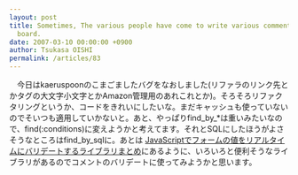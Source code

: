 ```yaml
---
layout: post
title: Sometimes, The various people have come to write various comments at my diary's
  board.
date: 2007-03-10 00:00:00 +0900
author: Tsukasa OISHI
permalink: /articles/83
---
```



　今日はkaeruspoonのこまごましたバグをなおしました(リファラのリンク先とかタグの大文字小文字とかAmazon管理用のあれこれとか)。そろそろリファクタリングというか、コードをきれいにしたいな。まだキャッシュも使っていないのでそいつも適用していかないと。あと、やっぱりfind\_by\_\*は重いみたいなので、find(:conditions)に変えようかと考えてます。それとSQLにしたほうがよさそうなところはfind\_by\_sqlに。あとは [JavaScriptでフォームの値をリアルタイムにバリデートするライブラリまとめ](http://phpspot.org/blog/archives/2007/03/javascript_43.html)にあるように、いろいろと便利そうなライブラリがあるのでコメントのバリデートに使ってみようかと思います。  

